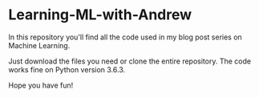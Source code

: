 # Learning-ML-with-Andrew

In this repository you'll find all the code used in my blog post series on Machine Learning. 

Just download the files you need or clone the entire repository. The code works fine on Python version 3.6.3.

Hope you have fun!
